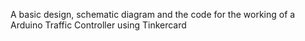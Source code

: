 A basic design, schematic diagram and the code for the working of a Arduino Traffic Controller using Tinkercard
